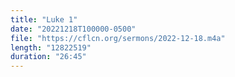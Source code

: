 ```yaml
---
title: "Luke 1"
date: "20221218T100000-0500"
file: "https://cflcn.org/sermons/2022-12-18.m4a"
length: "12822519"
duration: "26:45"
---
```

